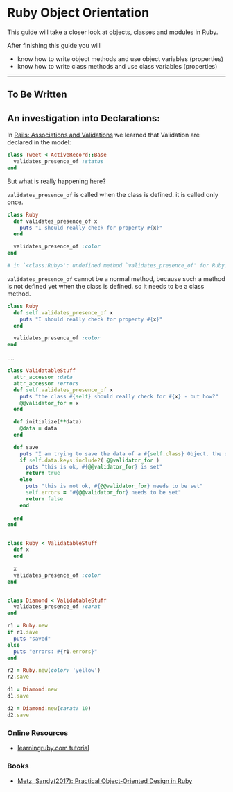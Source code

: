 Ruby Object Orientation
====

This guide will take a closer look at objects, classes and modules in Ruby.

After finishing this guide you will

* know how to write object methods and use object variables (properties)
* know how to write class methods and use class variables (properties)




-----------------------------------------------------------------------


To Be Written
----------



## An investigation into Declarations:

In [Rails: Associations and Validations](rails_associations_and_validations.html) we learned that Validation are declared in the model:

``` ruby
class Tweet < ActiveRecord::Base
  validates_presence_of :status
end
```

But what is really happening here?


`validates_presence_of` is called when the class is defined.  it is called only once.

``` ruby
class Ruby
  def validates_presence_of x
    puts "I should really check for property #{x}"
  end

  validates_presence_of :color
end

# in `<class:Ruby>': undefined method `validates_presence_of' for Ruby:Class (NoMethodError)
```

`validates_presence_of`  cannot be a normal method, because such a method is not defined yet
when the class is defined.  so it needs to be a class method.


``` ruby
class Ruby
  def self.validates_presence_of x
    puts "I should really check for property #{x}"
  end

  validates_presence_of :color
end
```

....


``` ruby
class ValidatableStuff
  attr_accessor :data
  attr_accessor :errors
  def self.validates_presence_of x
    puts "the class #{self} should really check for #{x} - but how?"
    @@validator_for = x
  end

  def initialize(**data) 
    @data = data
  end

  def save
    puts "I am trying to save the data of a #{self.class} Object. the data is #{self.data}"
    if self.data.keys.include?( @@validator_for ) 
      puts "this is ok, #{@@validator_for} is set"
      return true
    else
      puts "this is not ok, #{@@validator_for} needs to be set"
      self.errors = "#{@@validator_for} needs to be set"
      return false
    end
    
  end
end


class Ruby < ValidatableStuff
  def x
  end

  x
  validates_presence_of :color
end


class Diamond < ValidatableStuff
  validates_presence_of :carat
end

r1 = Ruby.new
if r1.save 
  puts "saved"
else 
  puts "errors: #{r1.errors}"
end

r2 = Ruby.new(color: 'yellow')
r2.save

d1 = Diamond.new
d1.save

d2 = Diamond.new(carat: 10)
d2.save
```
### Online Resources

* [learningruby.com tutorial](http://rubylearning.com/satishtalim/tutorial.html)

### Books

* [Metz, Sandy(2017): Practical Object-Oriented Design in Ruby](https://www.poodr.com/)
